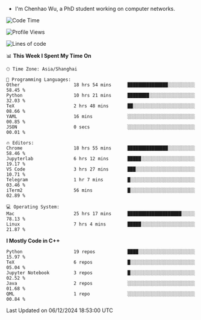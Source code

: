 - I'm Chenhao Wu, a PhD student working on computer networks.

<!--START_SECTION:waka-->
![Code Time](http://img.shields.io/badge/Code%20Time-128%20hrs%2054%20mins-blue)

![Profile Views](http://img.shields.io/badge/Profile%20Views-8-blue)

![Lines of code](https://img.shields.io/badge/From%20Hello%20World%20I%27ve%20Written-12.4%20million%20lines%20of%20code-blue)

📊 **This Week I Spent My Time On** 

```text
🕑︎ Time Zone: Asia/Shanghai

💬 Programming Languages: 
Other                    18 hrs 54 mins      ███████████████░░░░░░░░░░   58.45 % 
Python                   10 hrs 21 mins      ████████░░░░░░░░░░░░░░░░░   32.03 % 
TeX                      2 hrs 48 mins       ██░░░░░░░░░░░░░░░░░░░░░░░   08.66 % 
YAML                     16 mins             ░░░░░░░░░░░░░░░░░░░░░░░░░   00.85 % 
JSON                     0 secs              ░░░░░░░░░░░░░░░░░░░░░░░░░   00.01 % 

🔥 Editors: 
Chrome                   18 hrs 55 mins      ███████████████░░░░░░░░░░   58.46 % 
Jupyterlab               6 hrs 12 mins       █████░░░░░░░░░░░░░░░░░░░░   19.17 % 
VS Code                  3 hrs 27 mins       ███░░░░░░░░░░░░░░░░░░░░░░   10.71 % 
Telegram                 1 hr 7 mins         █░░░░░░░░░░░░░░░░░░░░░░░░   03.46 % 
iTerm2                   56 mins             █░░░░░░░░░░░░░░░░░░░░░░░░   02.89 % 

💻 Operating System: 
Mac                      25 hrs 17 mins      ████████████████████░░░░░   78.13 % 
Linux                    7 hrs 4 mins        █████░░░░░░░░░░░░░░░░░░░░   21.87 % 
```

**I Mostly Code in C++** 

```text
Python                   19 repos            ████░░░░░░░░░░░░░░░░░░░░░   15.97 % 
TeX                      6 repos             █░░░░░░░░░░░░░░░░░░░░░░░░   05.04 % 
Jupyter Notebook         3 repos             █░░░░░░░░░░░░░░░░░░░░░░░░   02.52 % 
Java                     2 repos             ░░░░░░░░░░░░░░░░░░░░░░░░░   01.68 % 
QML                      1 repo              ░░░░░░░░░░░░░░░░░░░░░░░░░   00.84 % 
```




 Last Updated on 06/12/2024 18:53:00 UTC
<!--END_SECTION:waka-->
